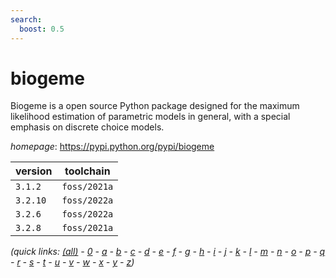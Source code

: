 ```yaml
---
search:
  boost: 0.5
---
```

# biogeme

Biogeme is a open source Python package designed for the maximum likelihood estimation of parametric models in general, with a special emphasis on discrete choice models.

*homepage*: <https://pypi.python.org/pypi/biogeme>

version | toolchain
--------|----------
``3.1.2`` | ``foss/2021a``
``3.2.10`` | ``foss/2022a``
``3.2.6`` | ``foss/2022a``
``3.2.8`` | ``foss/2021a``


*(quick links: [(all)](../index.md) - [0](../0/index.md) - [a](../a/index.md) - [b](../b/index.md) - [c](../c/index.md) - [d](../d/index.md) - [e](../e/index.md) - [f](../f/index.md) - [g](../g/index.md) - [h](../h/index.md) - [i](../i/index.md) - [j](../j/index.md) - [k](../k/index.md) - [l](../l/index.md) - [m](../m/index.md) - [n](../n/index.md) - [o](../o/index.md) - [p](../p/index.md) - [q](../q/index.md) - [r](../r/index.md) - [s](../s/index.md) - [t](../t/index.md) - [u](../u/index.md) - [v](../v/index.md) - [w](../w/index.md) - [x](../x/index.md) - [y](../y/index.md) - [z](../z/index.md))*

